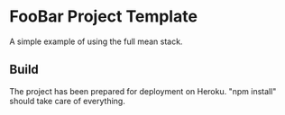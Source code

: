 # FooBar Project Template

A simple example of using the full mean stack.

## Build

The project has been prepared for deployment on Heroku. "npm install" should take care of everything.

